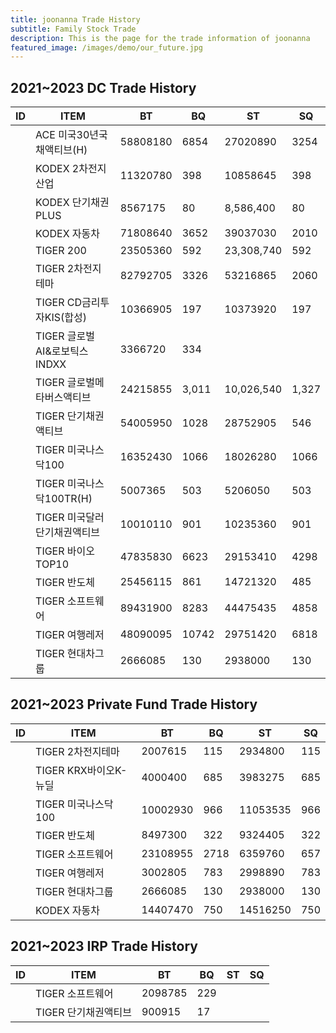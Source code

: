 ```yaml
---
title: joonanna Trade History
subtitle: Family Stock Trade
description: This is the page for the trade information of joonanna
featured_image: /images/demo/our_future.jpg
---
```


## 2021~2023 DC Trade History

|ID|ITEM | 	BT	|BQ|	ST|	SQ|
|----|------|----|----|----|----|
||ACE 미국30년국채액티브(H)	| 58808180 	| 6854 |	 27020890 |	 3254 |
||KODEX 2차전지산업 | 11320780 |	 398 |	 10858645 |	 398 |
||KODEX 단기채권PLUS |	 8567175 |	 80 |	 8,586,400 |	 80 |
||KODEX 자동차|	 71808640 |	 3652 	| 39037030| 	 2010 |
||TIGER 200|	 23505360 |	 592 |	 23,308,740 |	 592| 
||TIGER 2차전지테마|	 82792705 |	 3326 	| 53216865 |	 2060 |
||TIGER CD금리투자KIS(합성)|	 10366905 | 	 197 |	 10373920 | 	 197 |
||TIGER 글로벌AI&로보틱스INDXX|	 3366720 	| 334 |		| |
||TIGER 글로벌메타버스액티브|	 24215855 |	 3,011 |	 10,026,540 |	 1,327 | 
||TIGER 단기채권액티브|	 54005950 | 	 1028 | 	 28752905 | 	 546 | 
||TIGER 미국나스닥100|	 16352430 |	 1066 	| 18026280 | 	 1066 | 
||TIGER 미국나스닥100TR(H)|	 5007365 | 	 503 | 	 5206050 | 	 503 |
||TIGER 미국달러단기채권액티브	| 10010110 |	 901 |	 10235360 	| 901 |
||TIGER 바이오TOP10|	 47835830 | 	 6623 | 	 29153410 | 	 4298 |
||TIGER 반도체|	 25456115 |	 861 |	 14721320 |	 485 |
||TIGER 소프트웨어|	 89431900 |	 8283 | 	 44475435 | 	 4858 |
||TIGER 여행레저|	 48090095 |	 10742 |	 29751420 |	 6818 |
||TIGER 현대차그룹|	 2666085 |	 130 |	 2938000 |	 130 |

## 2021~2023 Private Fund Trade History

|ID|ITEM | 	BT	|BQ|	ST|	SQ|				
|----|------|----|----|----|----|
||TIGER 2차전지테마|	2007615|	115|	2934800|	115|
||TIGER KRX바이오K-뉴딜|	4000400|	685|	3983275|	685|
||TIGER 미국나스닥100|	10002930|	966|	11053535|	966|
||TIGER 반도체| 	8497300|	322|	9324405|	322|
||TIGER 소프트웨어| 	23108955|	2718|	6359760|	657|
||TIGER 여행레저| 	3002805|	783|	2998890|	783|
||TIGER 현대차그룹|	2666085|	130|	2938000|	130|
||KODEX 자동차|	14407470|	750|	14516250|	750|

## 2021~2023 IRP Trade History

|ID|ITEM | 	BT	|BQ|	ST|	SQ|
|----|------|----|----|----|----|
||TIGER 소프트웨어|	 2098785 |	229		|||
||TIGER 단기채권액티브|	900915|	17	|	||


